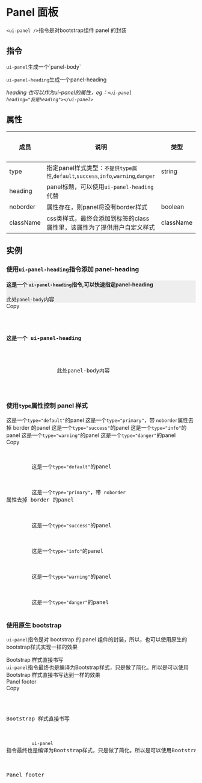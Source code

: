 # Panel 面板

<p class="lead"><code>&lt;ui-panel /&gt;</code>指令是对bootstrap组件 panel 的封装</p>

## 指令

<p><code>ui-panel</code>生成一个`panel-body`</p>
<p><code>ui-panel-heading</code>生成一个panel-heading</p>

*heading 也可以作为ui-panel的属性，eg：<code>&lt;ui-panel heading="我是heading"&gt;&lt;/ui-panel&gt;</code>*

## 属性

| 成员       | 说明             | 类型               | 默认值       |
|-----------|-----------------|--------------------|-------------|
| type      | 指定panel样式类型：`不提供type属性`,`default`,`success`,`info`,`warning`,`danger` | string |   空  |
| heading     | panel标题，可以使用`ui-panel-heading`代替  |  |    |
| noborder   | 属性存在，则panel将没有border样式 | boolean |   无      |
| className   | css类样式，最终会添加到标签的class属性里，该属性为了提供用户自定义样式 | className |   无      |

## 实例

### 使用<code>ui-panel-heading</code>指令添加 panel-heading 

<div class="bs-example" style="background:#eee">
    <ui-panel>
        <ui-panel-heading>
            <h4>这是一个 <code>ui-panel-heading</code>指令,可以快速指定panel-heading</h4></ui-panel-heading>
        <div>
            此处<code>panel-body</code>内容
        </div>
    </ui-panel>
</div>
<div class="zero-clipboard"><span class="btn-clipboard">Copy</span></div>
<div class="highlight">
<pre class="html">
		<ui-panel>
			<ui-panel-heading><h4>这是一个 ui-panel-heading</h4></ui-panel-heading>
			<div>
				此处panel-body内容
			</div>
		</ui-panel>
</pre>
</div>

### 使用<code>type</code>属性控制 panel 样式

<div class="bs-example">
    <!-- panel-default -->
    <ui-panel type="default">
        <ui-panel-heading>这是一个<code>type="default"</code>的panel </ui-panel-heading>
    </ui-panel>
    <!-- panel-primary -->
    <ui-panel type="primary" noborder>
        <ui-panel-heading>这是一个<code>type="primary"</code>，带 <code>noborder</code>属性去掉 border 的panel </ui-panel-heading>
    </ui-panel>
    <!-- panel-success -->
    <ui-panel type="success">
        <ui-panel-heading>这是一个<code>type="success"</code>的panel </ui-panel-heading>
    </ui-panel>
    <!-- panel-info -->
    <ui-panel type="info">
        <ui-panel-heading>这是一个<code>type="info"</code>的panel </ui-panel-heading>
    </ui-panel>
    <!-- panel-warning -->
    <ui-panel type="warning">
        <ui-panel-heading>这是一个<code>type="warning"</code>的panel </ui-panel-heading>
    </ui-panel>
    <!-- panel-danger -->
    <ui-panel type="danger">
        <ui-panel-heading>这是一个<code>type="danger"</code>的panel </ui-panel-heading>
    </ui-panel>
</div>
<div class="zero-clipboard"><span class="btn-clipboard">Copy</span></div>
<div class="highlight">
<pre class="html">
	<!-- panel-default -->
	<ui-panel type="default">
	    <ui-panel-heading>这是一个<code>type="default"</code>的panel </ui-panel-heading>
	</ui-panel>
	<!-- panel-primary -->
	<ui-panel type="primary" noborder>
	    <ui-panel-heading>这是一个<code>type="primary"</code>，带 <code>noborder</code>属性去掉 border 的panel </ui-panel-heading>
	</ui-panel>
	<!-- panel-success -->
	<ui-panel type="success">
	    <ui-panel-heading>这是一个<code>type="success"</code>的panel </ui-panel-heading>
	</ui-panel>
	<!-- panel-info -->
	<ui-panel type="info">
	    <ui-panel-heading>这是一个<code>type="info"</code>的panel </ui-panel-heading>
	</ui-panel>
	<!-- panel-warning -->
	<ui-panel type="warning">
	    <ui-panel-heading>这是一个<code>type="warning"</code>的panel </ui-panel-heading>
	</ui-panel>
	<!-- panel-danger -->
	<ui-panel type="danger">
	    <ui-panel-heading>这是一个<code>type="danger"</code>的panel </ui-panel-heading>
	</ui-panel>
</pre>
</div>

### 使用原生 bootstrap 

<p class="lead"><code>ui-panel</code>指令是对 bootstrap 的 panel 组件的封装，所以，也可以使用原生的bootstrap样式实现一样的效果</p>
<div class="bs-example">
	<!-- Bootstrap 样式直接书写 -->
	<div class="panel panel-primary">
	    <div class="panel-heading">Bootstrap 样式直接书写</div>
	    <div class="panel-body">
	        <code>ui-panel</code>指令最终也是编译为Bootstrap样式，只是做了简化。所以是可以使用Bootstrap 样式直接书写达到一样的效果
	    </div>
	    <div class="panel-footer">Panel footer</div>
	</div>
</div>
<div class="zero-clipboard"><span class="btn-clipboard">Copy</span></div>
<div class="highlight">
<pre>
		<!-- Bootstrap 样式直接书写 -->
<div class="panel panel-primary">
    <div class="panel-heading">Bootstrap 样式直接书写</div>
    <div class="panel-body">
        <code>ui-panel</code>指令最终也是编译为Bootstrap样式，只是做了简化。所以是可以使用Bootstrap 样式直接书写达到一样的效果
    </div>
    <div class="panel-footer">Panel footer</div>
</div>

</pre>
</div>
